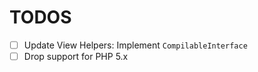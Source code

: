 TODOS
=====

- [ ] Update View Helpers: Implement `CompilableInterface`
- [ ] Drop support for PHP 5.x